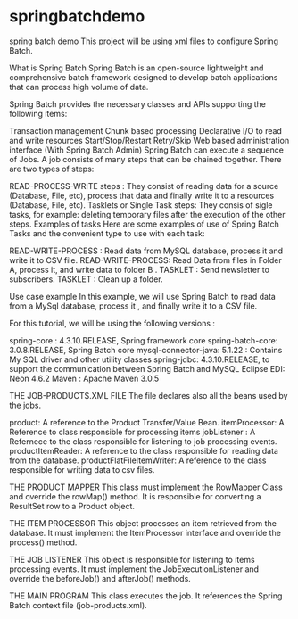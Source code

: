 # springbatchdemo
spring batch demo
This project will be using xml files to configure Spring Batch.

What is Spring Batch
Spring Batch is an open-source lightweight and comprehensive batch framework designed to develop batch applications that can process high volume of data.

Spring Batch provides the necessary classes and APIs supporting the following items:

Transaction management
Chunk based processing
Declarative I/O to read and write resources
Start/Stop/Restart
Retry/Skip
Web based administration interface (With Spring Batch Admin)
Spring Batch can execute a sequence of Jobs. A job consists of many steps that can be chained together. There are two types of steps:

READ-PROCESS-WRITE steps : They consist of reading data for a source (Database, File, etc), process that data and finally write it to a resources (Database, File, etc).
Tasklets or Single Task steps: They consis of sigle tasks, for example: deleting temporary files after the execution of the other steps.
Examples of tasks
Here are some examples of use of Spring Batch Tasks and the convenient type to use with each task:

READ-WRITE-PROCESS : Read data from MySQL database, process it and write it to CSV file.
READ-WRITE-PROCESS: Read Data from files in Folder A, process it, and write data to folder B .
TASKLET : Send newsletter to subscribers.
TASKLET : Clean up a folder.

Use case example
In this example, we will use Spring Batch to read data from a MySql database, process it , and finally write it to a CSV file.

For this tutorial, we will be using the following versions :

spring-core : 4.3.10.RELEASE, Spring framework core
spring-batch-core: 3.0.8.RELEASE, Spring Batch core
mysql-connector-java: 5.1.22 : Contains My SQL driver and other utility classes
spring-jdbc: 4.3.10.RELEASE, to support the communication between Spring Batch and MySQL
Eclipse EDI: Neon 4.6.2
Maven :  Apache Maven 3.0.5

THE JOB-PRODUCTS.XML FILE
The file declares also all the beans used by the jobs.

product: A reference to the Product Transfer/Value Bean.
itemProcessor: A Reference to class responsible for processing items
jobListener : A Refernece to the class responsible for listening to job processing events.
productItemReader: A reference to the class responsible for reading data from the database.
productFlatFileItemWriter: A reference to the class responsible for writing data to csv files.

THE PRODUCT MAPPER
This class must implement the RowMapper Class and override the rowMap() method. It is responsible for converting a ResultSet row to a Product object.

THE ITEM PROCESSOR
This object processes an item retrieved from the database. It must implement the ItemProcessor interface and override the process() method.

THE JOB LISTENER
This object is responsible for listening to items processing events. It must implement the JobExecutionListener and override the beforeJob() and afterJob() methods.

THE MAIN PROGRAM
This class executes the job. It references the Spring Batch context file (job-products.xml).
